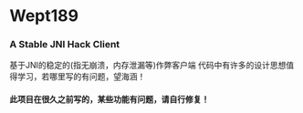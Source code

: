 # Wept189
### A Stable JNI Hack Client
基于JNI的稳定的(指无崩溃，内存泄漏等)作弊客户端
代码中有许多的设计思想值得学习，若哪里写的有问题，望海涵！
#### 此项目在很久之前写的，某些功能有问题，请自行修复！
